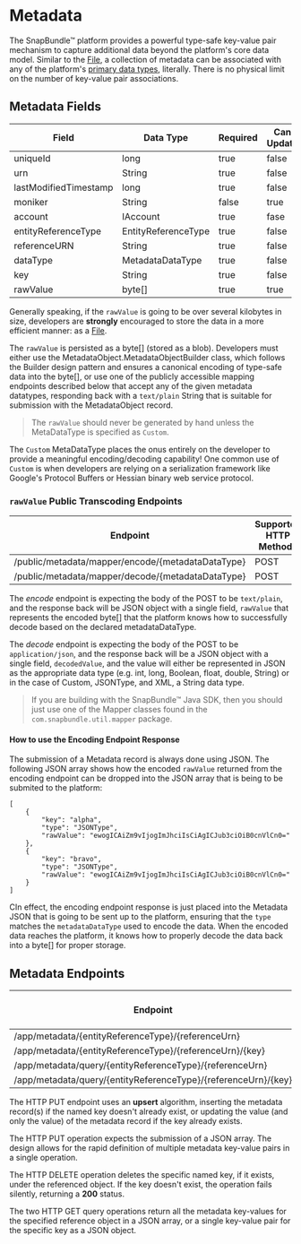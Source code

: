 # Metadata
The SnapBundle™ platform provides a powerful type-safe key-value pair mechanism to capture additional data beyond the platform's core data model. Similar to the [File](FILE.md "File"), a collection of metadata can be associated with any of the platform's [primary data types](DATA_TYPES.md "Data Types"), literally. There is no physical limit on the number of key-value pair associations.

## Metadata Fields

Field | Data Type | Required | Can Update | Serialization Level | Default Value
------------ | ------------- | ------------ | ------------ | ------------ | ------------
uniqueId | long  | true | false | Restricted | Generated
urn | String  | true | false | Minimum | Generated
lastModifiedTimestamp | long   | true | false | Standard | Generated
moniker | String  | false | true | Standard | null
account | IAccount  | true | fase | Full | Generated
entityReferenceType | EntityReferenceType | true | false | Minimum |
referenceURN | String | true | false | Minimum |
dataType | MetadataDataType | true | false | Minimum |
key | String | true | false | Minimum |
rawValue | byte[] | true | true | Minimum |

Generally speaking, if the `rawValue` is going to be over several kilobytes in size, developers are **strongly** encouraged to store the data in a more efficient manner: as a [File](FILE.MD "File").

The `rawValue` is persisted as a byte[] (stored as a blob). Developers must either use the MetadataObject.MetadataObjectBuilder class, which follows the Builder design pattern and ensures a canonical encoding of type-safe data into the byte[], or use one of the publicly accessible mapping endpoints described below that accept any of the given metadata datatypes, responding back with a `text/plain` String that is suitable for submission with the MetadataObject record.

> The `rawValue` should never be generated by hand unless the MetaDataType is specified as `Custom`. 

The `Custom` MetaDataType places the onus entirely on the developer to provide a meaningful encoding/decoding capability! One common use of `Custom` is when developers are relying on a serialization framework like Google's Protocol Buffers or Hessian binary web service protocol.

### `rawValue` Public Transcoding Endpoints

Endpoint | Supported HTTP Methods | Events Generated
------------ | ------------- | ------------
/public/metadata/mapper/encode/{metadataDataType} | POST  | 
/public/metadata/mapper/decode/{metadataDataType} | POST  | 

The _encode_ endpoint is expecting the body of the POST to be `text/plain`, and the response back will be JSON object with a single field, `rawValue` that represents the encoded byte[] that the platform knows how to successfully decode based on the declared metadataDataType.

The _decode_ endpoint is expecting the body of the POST to be `application/json`, and the response back will be a JSON object with a single field, `decodedValue`, and the value will either be represented in JSON as the appropriate data type (e.g. int, long, Boolean, float, double, String) or in the case of Custom, JSONType, and XML, a String data type.

> If you are building with the SnapBundle™ Java SDK, then you should just use one of the Mapper classes found in the `com.snapbundle.util.mapper` package.

#### How to use the Encoding Endpoint Response
The submission of a Metadata record is always done using JSON. The following JSON array shows how the encoded `rawValue` returned from the encoding endpoint can be dropped into the JSON array that is being to be submited to the platform:

````
[
    {
        "key": "alpha",
        "type": "JSONType",
        "rawValue": "ewogICAiZm9vIjogImJhciIsCiAgICJub3ciOiB0cnVlCn0="
    },
    {
        "key": "bravo",
        "type": "JSONType",
        "rawValue": "ewogICAiZm9vIjogImJhciIsCiAgICJub3ciOiB0cnVlCn0="
    }
]
````
CIn effect, the encoding endpoint response is just placed into the Metadata JSON that is going to be sent up to the platform, ensuring that the `type` matches the `metadataDataType` used to encode the data. When the encoded data reaches the platform, it knows how to properly decode the data back into a byte[] for proper storage.


## Metadata Endpoints

Endpoint | Supported HTTP Methods | Events Generated
------------ | ------------- | ------------
/app/metadata/{entityReferenceType}/{referenceUrn} | PUT  | MetadataUpserted
/app/metadata/{entityReferenceType}/{referenceUrn}/{key} | DELETE | MetadataDeleted
/app/metadata/query/{entityReferenceType}/{referenceUrn} | GET |
/app/metadata/query/{entityReferenceType}/{referenceUrn}/{key} | GET |

The HTTP PUT endpoint uses an **upsert** algorithm, inserting the metadata record(s) if the named key doesn't already exist, or updating the value (and only the value) of the metadata record if the key already exists.

The HTTP PUT operation expects the submission of a JSON array. The design allows for the rapid definition of multiple metadata key-value pairs in a single operation.

The HTTP DELETE operation deletes the specific named key, if it exists, under the referenced object. If the key doesn't exist, the operation fails silently, returning a **200** status.

The two HTTP GET query operations return all the metadata key-values for the specified reference object in a JSON array, or a single key-value pair for the specific key as a JSON object.

